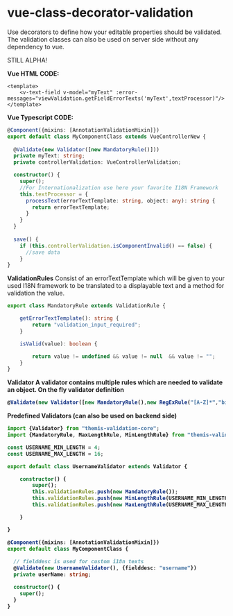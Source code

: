 # vue-class-decorator-validation

Use decorators to define how your editable properties should be validated.
The validation classes can also be used on server side without any dependency to vue.

STILL ALPHA!


<b>Vue HTML CODE:</b>
```vue
<template>
    <v-text-field v-model="myText" :error-messages="viewValidation.getFieldErrorTexts('myText',textProcessor)"/>
</template>
```

<b>Vue Typescript CODE:</b>
```typescript
@Component({mixins: [AnnotationValidationMixin]})
export default class MyComponentClass extends VueControllerNew {
    
  @Validate(new Validator([new MandatoryRule()]))
  private myText: string;
  private controllerValidation: VueControllerValidation;

  constructor() {
    super();
    //For Internationalization use here your favorite I18N Framework
    this.textProcessor = {
      processText(errorTextTemplate: string, object: any): string {
        return errorTextTemplate;
      }
    }
  }
  
  save() {
    if (this.controllerValidation.isComponentInvalid() == false) {
      //save data
    }
}
```



<b>ValidationRules</b>
Consist of an errorTextTemplate which will be given to your used I18N framework to be translated to a displayable text
and a method for validation the value.

```typescript
export class MandatoryRule extends ValidationRule {

    getErrorTextTemplate(): string {
        return "validation_input_required";
    }

    isValid(value): boolean {

        return value != undefined && value != null  && value != "";
    }
}
```

<B>Validator<B>
A validator contains multiple rules which are needed to validate an object.
<b>On the fly validator definition</b>
```typescript
@Validate(new Validator([new MandatoryRule(),new RegExRule("[A-Z]*","big_letter_rule")]))
```

<b>Predefined Validators (can also be used on backend side)</b>

```typescript
import {Validator} from "themis-validation-core";
import {MandatoryRule, MaxLengthRule, MinLengthRule} from "themis-validation-rules-common";

const USERNAME_MIN_LENGTH = 4;
const USERNAME_MAX_LENGTH = 16;

export default class UsernameValidator extends Validator {

    constructor() {
        super();
        this.validationRules.push(new MandatoryRule());
        this.validationRules.push(new MinLengthRule(USERNAME_MIN_LENGTH));
        this.validationRules.push(new MaxLengthRule(USERNAME_MAX_LENGTH));

    }

}

@Component({mixins: [AnnotationValidationMixin]})
export default class MyComponentClass {
    
  // fielddesc is used for custom i18n texts
  @Validate(new UsernameValidator(), {fielddesc: "username"})
  private userName: string;  

  constructor() {
    super();
  } 
}

```
